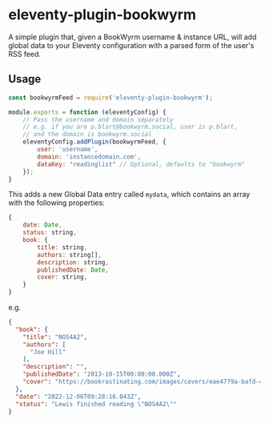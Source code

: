 # eleventy-plugin-bookwyrm

A simple plugin that, given a BookWyrm username & instance URL, will add global data to your Eleventy configuration with a parsed form of the user's RSS feed.

## Usage

```javascript
const bookwyrmFeed = require('eleventy-plugin-bookwyrm');

module.exports = function (eleventyConfig) {
	// Pass the username and domain separately
	// e.g. if you are p.blart@bookwyrm.social, user is p.blart,
	// and the domain is bookwyrm.social
	eleventyConfig.addPlugin(bookwyrmFeed, {
		user: 'username',
		domain: 'instancedomain.com',
		dataKey: "readinglist" // Optional, defaults to "bookwyrm"
	});
}
```

This adds a new Global Data entry called `mydata`, which contains an array with the following properties:

```javascript
{
	date: Date,
	status: string,
	book: {
		title: string,
		authors: string[],
		description: string,
		publishedDate: Date,
		cover: string,
	}
}
```

e.g.

```json
{
  "book": {
    "title": "NOS4A2",
    "authors": [
      "Joe Hill"
    ],
    "description": "",
    "publishedDate": "2013-10-15T00:00:00.000Z",
    "cover": "https://bookrastinating.com/images/covers/eae4779a-bafd-4514-aa2c-28356ca60b7d.jpeg"
  },
  "date": "2022-12-06T09:28:16.043Z",
  "status": "Lewis finished reading \"NOS4A2\""
}
```